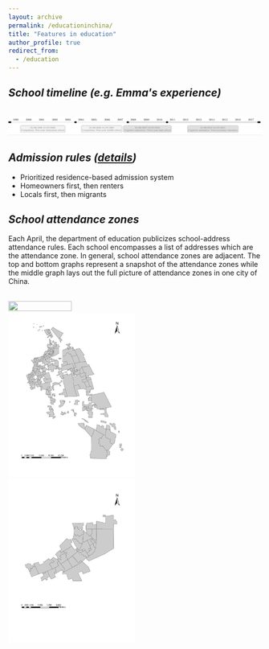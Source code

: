```yaml
---
layout: archive
permalink: /educationinchina/
title: "Features in education"
author_profile: true
redirect_from:
  - /education
---
```



## _School timeline (e.g. Emma's experience)_

 <br/><img src='/images/education_timeline1.png'>



## _Admission rules ([details](https://emmazai.github.io/research/))_

* Prioritized residence-based admission system
* Homeowners first, then renters
* Locals first, then migrants


## _School attendance zones_

Each April, the department of education publicizes school-address attendance rules. Each school encompasses a list of addresses which are the attendance zone. In general, school attendance zones are adjacent. The top and bottom graphs represent a snapshot of the attendance zones while the middle graph lays out the full picture of attendance zones in one city of China. 

 <br/><img src='/images/School attendance zones.jpg' height="50%" width="50%" allign="center">
 <br/><img src='/images/School districts in Shanghai China.jpg' height="50%" width="50%" allign="center">
 <br/><img src='/images/A screenshot of continuous school districts.jpg' height="50%" width="50%" allign="center"> 
